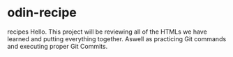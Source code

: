 # odin-recipe
recipes
Hello. This project will be reviewing all of the HTMLs we have learned and putting everything together. Aswell as practicing Git commands and executing proper Git Commits.